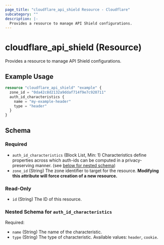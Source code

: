 ```yaml
---
page_title: "cloudflare_api_shield Resource - Cloudflare"
subcategory: ""
description: |-
  Provides a resource to manage API Shield configurations.
---
```


# cloudflare_api_shield (Resource)

Provides a resource to manage API Shield configurations.

## Example Usage

```terraform
resource "cloudflare_api_shield" "example" {
  zone_id = "0da42c8d2132a9ddaf714f9e7c920711"
  auth_id_characteristics {
    name = "my-example-header"
    type = "header"
  }
}
```
<!-- schema generated by tfplugindocs -->
## Schema

### Required

- `auth_id_characteristics` (Block List, Min: 1) Characteristics define properties across which auth-ids can be computed in a privacy-preserving manner. (see [below for nested schema](#nestedblock--auth_id_characteristics))
- `zone_id` (String) The zone identifier to target for the resource. **Modifying this attribute will force creation of a new resource.**

### Read-Only

- `id` (String) The ID of this resource.

<a id="nestedblock--auth_id_characteristics"></a>
### Nested Schema for `auth_id_characteristics`

Required:

- `name` (String) The name of the characteristic.
- `type` (String) The type of characteristic. Available values: `header`, `cookie`.


